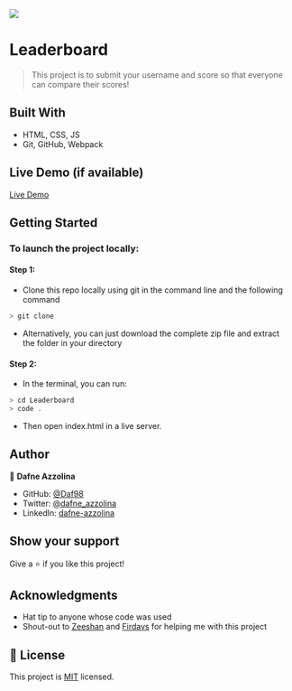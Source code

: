 ![](https://img.shields.io/badge/Microverse-blueviolet)

# Leaderboard

> This project is to submit your username and score so that everyone can compare their scores!


## Built With

- HTML, CSS, JS
- Git, GitHub, Webpack

## Live Demo (if available)

[Live Demo](https://daf98.github.io/Leaderboard/)


## Getting Started

### To launch the project locally:
#### Step 1:
- Clone this repo locally using git in the command line and the following command
 ```bash
 > git clone 
 ```
- Alternatively, you can just download the complete zip file and extract the folder in your directory
#### Step 2:
- In the terminal, you can run:
```bash
> cd Leaderboard
> code .
```
- Then open index.html in a live server.
## Author

👤 **Dafne Azzolina**

- GitHub: [@Daf98](https://github.com/Daf98)
- Twitter: [@dafne_azzolina](https://twitter.com/dafne_azzolina)
- LinkedIn: [dafne-azzolina](https://www.linkedin.com/in/dafne-azzolina/)

## Show your support

Give a ⭐️ if you like this project!

## Acknowledgments

- Hat tip to anyone whose code was used
- Shout-out to [Zeeshan](https://github.com/zhadier) and [Firdavs](https://github.com/fed1k) for helping me with this project

## 📝 License

This project is [MIT](./MIT.md) licensed.
